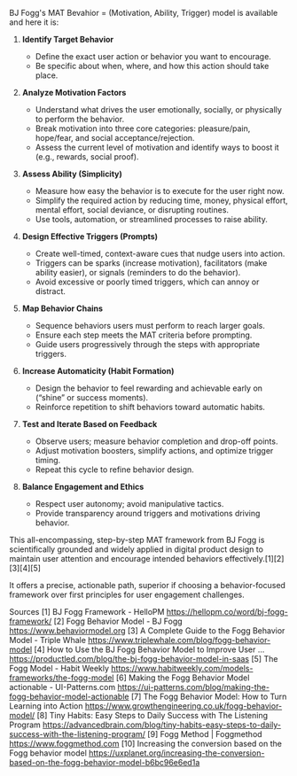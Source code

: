 BJ Fogg's MAT Bevahior = (Motivation, Ability, Trigger) model is available and here it is:

1. **Identify Target Behavior**  
   - Define the exact user action or behavior you want to encourage.  
   - Be specific about when, where, and how this action should take place.

2. **Analyze Motivation Factors**  
   - Understand what drives the user emotionally, socially, or physically to perform the behavior.  
   - Break motivation into three core categories: pleasure/pain, hope/fear, and social acceptance/rejection.  
   - Assess the current level of motivation and identify ways to boost it (e.g., rewards, social proof).

3. **Assess Ability (Simplicity)**  
   - Measure how easy the behavior is to execute for the user right now.  
   - Simplify the required action by reducing time, money, physical effort, mental effort, social deviance, or disrupting routines.  
   - Use tools, automation, or streamlined processes to raise ability.

4. **Design Effective Triggers (Prompts)**  
   - Create well-timed, context-aware cues that nudge users into action.  
   - Triggers can be sparks (increase motivation), facilitators (make ability easier), or signals (reminders to do the behavior).  
   - Avoid excessive or poorly timed triggers, which can annoy or distract.

5. **Map Behavior Chains**  
   - Sequence behaviors users must perform to reach larger goals.  
   - Ensure each step meets the MAT criteria before prompting.  
   - Guide users progressively through the steps with appropriate triggers.

6. **Increase Automaticity (Habit Formation)**  
   - Design the behavior to feel rewarding and achievable early on (“shine” or success moments).  
   - Reinforce repetition to shift behaviors toward automatic habits.

7. **Test and Iterate Based on Feedback**  
   - Observe users; measure behavior completion and drop-off points.  
   - Adjust motivation boosters, simplify actions, and optimize trigger timing.  
   - Repeat this cycle to refine behavior design.

8. **Balance Engagement and Ethics**  
   - Respect user autonomy; avoid manipulative tactics.  
   - Provide transparency around triggers and motivations driving behavior.

This all-encompassing, step-by-step MAT framework from BJ Fogg is scientifically grounded and widely applied in digital product design to maintain user attention and encourage intended behaviors effectively.[1][2][3][4][5]

It offers a precise, actionable path, superior if choosing a behavior-focused framework over first principles for user engagement challenges.

Sources
[1] BJ Fogg Framework - HelloPM https://hellopm.co/word/bj-fogg-framework/
[2] Fogg Behavior Model - BJ Fogg https://www.behaviormodel.org
[3] A Complete Guide to the Fogg Behavior Model - Triple Whale https://www.triplewhale.com/blog/fogg-behavior-model
[4] How to Use the BJ Fogg Behavior Model to Improve User ... https://productled.com/blog/the-bj-fogg-behavior-model-in-saas
[5] The Fogg Model - Habit Weekly https://www.habitweekly.com/models-frameworks/the-fogg-model
[6] Making the Fogg Behavior Model actionable - UI-Patterns.com https://ui-patterns.com/blog/making-the-fogg-behavior-model-actionable
[7] The Fogg Behavior Model: How to Turn Learning into Action https://www.growthengineering.co.uk/fogg-behavior-model/
[8] Tiny Habits: Easy Steps to Daily Success with The Listening Program https://advancedbrain.com/blog/tiny-habits-easy-steps-to-daily-success-with-the-listening-program/
[9] Fogg Method | Foggmethod https://www.foggmethod.com
[10] Increasing the conversion based on the Fogg behavior model https://uxplanet.org/increasing-the-conversion-based-on-the-fogg-behavior-model-b6bc96e6ed1a